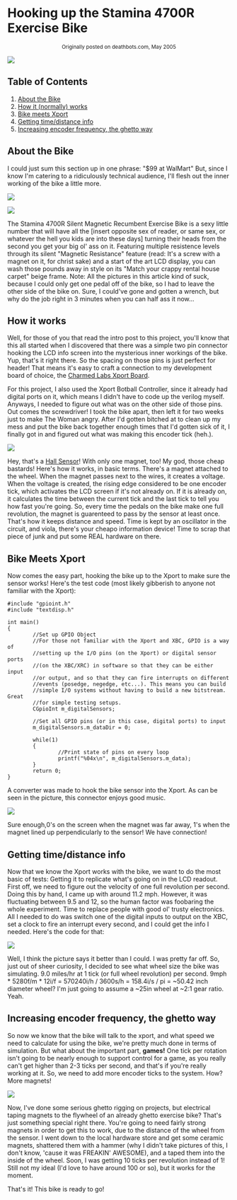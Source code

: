 # Hooking up the Stamina 4700R Exercise Bike

<CENTER><SMALL>Originally posted on deathbots.com, May 2005</SMALL></CENTER>

![][1]

## Table of Contents

  1. [About the Bike][3]
  2. [How it (normally) works][4]
  3. [Bike meets Xport][5]
  4. [Getting time/distance info][6]
  5. [Increasing encoder frequency, the ghetto way][7]

<A NAME="1"></A>
## About the Bike 

I could just sum this section up in one phrase:
"$99 at WalMart" But, since I know I'm catering to a ridiculously technical
audience, I'll flesh out the inner working of the bike a little more.

![][9]

![][10] 

The Stamina 4700R Silent Magnetic Recumbent Exercise Bike is a sexy
little number that will have all the [insert opposite sex of reader,
or same sex, or whatever the hell you kids are into these days]
turning their heads from the second you get your big ol' ass on
it. Featuring multiple resistence levels through its silent "Magnetic
Resistance" feature (read: It's a screw with a magnet on it, for
christ sake) and a start of the art LCD display, you can wash those
pounds away in style on its "Match your crappy rental house carpet"
beige frame. Note: All the pictures in this article kind of suck,
because I could only get one pedal off of the bike, so I had to leave
the other side of the bike on. Sure, I could've gone and gotten a
wrench, but why do the job right in 3 minutes when you can half ass it
now...

<A NAME="2"></A>
## How it works 

Well, for those of you that read the intro post to this project,
you'll know that this all started when I discovered that there was a
simple two pin connector hooking the LCD info screen into the
mysterious inner workings of the bike. Yup, that's it right there. So
the spacing on those pins is just perfect for header! That means it's
easy to craft a connection to my development board of choice, the
[Charmed Labs Xport Board][12].

For this project, I also used the Xport Botball Controller, since it
already had digital ports on it, which means I didn't have to code up
the verilog myself. Anyways, I needed to figure out what was on the
other side of those pins. Out comes the screwdriver! I took the bike
apart, then left it for two weeks just to make The Woman angry. After
I'd gotten bitched at to clean up my mess and put the bike back
together enough times that I'd gotten sick of it, I finally got in and
figured out what was making this encoder tick (heh.).

![][13] 

Hey, that's a [Hall Sensor][14]! With only one magnet, too! My god,
those cheap bastards! Here's how it works, in basic terms. There's a magnet
attached to the wheel. When the magnet passes next to the wires, it creates a
voltage. When the voltage is created, the rising edge considered to be one
encoder tick, which activates the LCD screen if it's not already on. If it is
already on, it calculates the time between the current tick and the last tick
to tell you how fast you're going. So, every time the pedals on the bike make
one full revolution, the magnet is guarenteed to pass by the sensor at least
once. That's how it keeps distance and speed. Time is kept by an oscillator in
the circuit, and viola, there's your cheapo information device! Time to scrap
that piece of junk and put some REAL hardware on there. 

<A NAME="3"></A>
## Bike Meets Xport 

Now comes the easy part, hooking the bike up to the Xport to make sure
the sensor works! Here's the test code (most likely gibberish to anyone not
familiar with the Xport): 

    #include "gpioint.h"
    #include "textdisp.h"

    int main()
    {
            //Set up GPIO Object
            //For those not familiar with the Xport and XBC, GPIO is a way of 
            //setting up the I/O pins (on the Xport) or digital sensor ports 
            //(on the XBC/XRC) in software so that they can be either input 
            //or output, and so that they can fire interrupts on different
            //events (posedge, negedge, etc...). This means you can build 
            //simple I/O systems without having to build a new bitstream. Great
            //for simple testing setups.
            CGpioInt m_digitalSensors;

            //Set all GPIO pins (or in this case, digital ports) to input
            m_digitalSensors.m_dataDir = 0;

            while(1)
            {
                    //Print state of pins on every loop
                    printf("%04x\n", m_digitalSensors.m_data);
            }
            return 0;
    }
  
A converter was made to hook the bike sensor into the Xport. As can be
seen in the picture, this connector enjoys good music. 

![][15] 

Sure enough,0's on the screen when the magnet was far away, 1's when the magnet lined up
perpendicularly to the sensor! We have connection! 

<A NAME="4"></A>
## Getting time/distance info

Now that we know the Xport works with the bike, we want
to do the most basic of tests: Getting it to replicate what's going on in the
LCD readout. First off, we need to figure out the velocity of one full
revolution per second. Doing this by hand, I came up with around 11.2 mph.
However, it was fluctuating between 9.5 and 12, so the human factor was
foobaring the whole experiment. Time to replace people with good ol' trusty
electronics. All I needed to do was switch one of the digital inputs to output
on the XBC, set a clock to fire an interrupt every second, and I could get the
info I needed. Here's the code for that:


![][17] 

Well, I think the picture says it better than I could. I was pretty
far off. So, just out of sheer curiosity, I decided to see what wheel size the
bike was simulating. 9.0 miles/hr at 1 tick (or full wheel revolution) per
second. 9mph * 5280f/m * 12i/f = 570240i/h / 3600s/h = 158.4i/s / pi = ~50.42
inch diameter wheel? I'm just going to assume a ~25in wheel at ~2:1 gear
ratio. Yeah. 

## Increasing encoder frequency, the ghetto way 

So now we know that the bike will talk to the xport, and what speed we
need to calculate for using the bike, we're pretty much done in terms
of simulation.  But what about the important part, **games!** One tick
per rotation isn't going to be nearly enough to support control for a
game, as you really can't get higher than 2-3 ticks per second, and
that's if you're really working at it. So, we need to add more encoder
ticks to the system. How? More magnets!

![][19] 

Now, I've done some serious ghetto rigging on projects, but electrical
taping magnets to the flywheel of an already ghetto exercise bike? That's just
something special right there. You're going to need fairly strong magnets in
order to get this to work, due to the distance of the wheel from the sensor. I
went down to the local hardware store and get some ceramic magnets, shattered
them with a hammer (why I didn't take pictures of this, I don't know, 'cause
it was FREAKIN' AWESOME), and a taped them into the inside of the wheel. Soon,
I was getting 10 ticks per revolution instead of 1! Still not my ideal (I'd
love to have around 100 or so), but it works for the moment. 

That's it! This bike is ready to go!

   [1]: http://images.nonpolynomial.com/deathbots.com/projects/bike1/4700R.jpg
   [3]: #1
   [4]: #2
   [5]: #3
   [6]: #4
   [7]: #5
   [9]: http://images.nonpolynomial.com/deathbots.com/projects/bike1/bike1.jpg
   [10]: http://images.nonpolynomial.com/deathbots.com/projects/bike1/bike2.jpg
   [12]: http://www.charmedlabs.com
   [13]: http://images.nonpolynomial.com/deathbots.com/projects/bike1/sensor.jpg
   [14]: http://en.wikipedia.org/wiki/Hall_effect_sensor
   [15]: http://images.nonpolynomial.com/deathbots.com/projects/bike1/converter.jpg
   [17]: http://images.nonpolynomial.com/deathbots.com/projects/bike1/speedtest.jpg
   [19]: http://images.nonpolynomial.com/deathbots.com/projects/bike1/magnet.jpg

        
